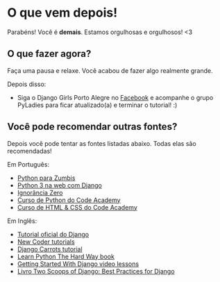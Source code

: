 # O que vem depois!



Parabéns! Você é **demais**. Estamos orgulhosas e orgulhosos! &lt;3

## O que fazer agora?

Faça uma pausa e relaxe. Você acabou de fazer algo realmente grande.

Depois disso:

* Siga o Django Girls Porto Alegre no [Facebook](http://facebook.com/afropython) e acompanhe o grupo PyLadies para ficar atualizado\(a\) e terminar o tutorial! :\)

## Você pode recomendar outras fontes?

Depois você pode tentar as fontes listadas abaixo. Todas elas são recomendadas!

Em Português:

* [Python para Zumbis](https://www.youtube.com/playlist?list=PLUukMN0DTKCtbzhbYe2jdF4cr8MOWClXc)
* [Python 3 na web com Django](https://www.udemy.com/python-3-na-web-com-django-basico-intermediario/)
* [Ignorância Zero](https://www.youtube.com/playlist?list=PLfCKf0-awunOu2WyLe2pSD2fXUo795xRe)
* [Curso de Python do Code Academy](https://www.codecademy.com/pt-BR/tracks/python)
* [Curso de HTML & CSS do Code Academy](https://www.codecademy.com/pt-BR/tracks/web)

Em Inglês:

* [Tutorial oficial do Django](https://docs.djangoproject.com/en/1.8/intro/tutorial01/)
* [New Coder tutorials](http://newcoder.io/tutorials/)
* [Django Carrots tutorial](https://github.com/ggcarrots/django-carrots/)
* [Learn Python The Hard Way book](http://learnpythonthehardway.org/book/)
* [Getting Started With Django video lessons](http://www.gettingstartedwithdjango.com/)
* [Livro Two Scoops of Django: Best Practices for Django](https://twoscoopspress.org/products/two-scoops-of-django-1-8)

